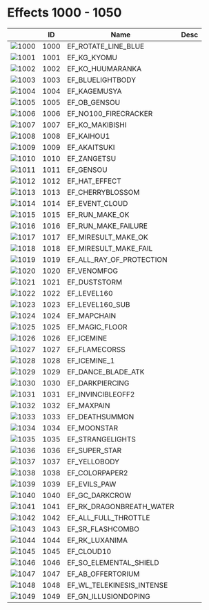 # Effects 1000 - 1050

|    | ID | Name | Desc |
|----|----|------|------|
| ![1000](../imgs/1000-1050/1000.gif) | 1000 | EF_ROTATE_LINE_BLUE |  |
| ![1001](../imgs/1000-1050/1001.gif) | 1001 | EF_KG_KYOMU |  |
| ![1002](../imgs/1000-1050/1002.gif) | 1002 | EF_KO_HUUMARANKA |  |
| ![1003](../imgs/1000-1050/1003.gif) | 1003 | EF_BLUELIGHTBODY |  |
| ![1004](../imgs/1000-1050/1004.gif) | 1004 | EF_KAGEMUSYA |  |
| ![1005](../imgs/1000-1050/1005.gif) | 1005 | EF_OB_GENSOU |  |
| ![1006](../imgs/1000-1050/1006.gif) | 1006 | EF_NO100_FIRECRACKER |  |
| ![1007](../imgs/1000-1050/1007.gif) | 1007 | EF_KO_MAKIBISHI |  |
| ![1008](../imgs/1000-1050/1008.gif) | 1008 | EF_KAIHOU1 |  |
| ![1009](../imgs/1000-1050/1009.gif) | 1009 | EF_AKAITSUKI |  |
| ![1010](../imgs/1000-1050/1010.gif) | 1010 | EF_ZANGETSU |  |
| ![1011](../imgs/1000-1050/1011.gif) | 1011 | EF_GENSOU |  |
| ![1012](../imgs/1000-1050/1012.gif) | 1012 | EF_HAT_EFFECT |  |
| ![1013](../imgs/1000-1050/1013.gif) | 1013 | EF_CHERRYBLOSSOM |  |
| ![1014](../imgs/1000-1050/1014.gif) | 1014 | EF_EVENT_CLOUD |  |
| ![1015](../imgs/1000-1050/1015.gif) | 1015 | EF_RUN_MAKE_OK |  |
| ![1016](../imgs/1000-1050/1016.gif) | 1016 | EF_RUN_MAKE_FAILURE |  |
| ![1017](../imgs/1000-1050/1017.gif) | 1017 | EF_MIRESULT_MAKE_OK |  |
| ![1018](../imgs/1000-1050/1018.gif) | 1018 | EF_MIRESULT_MAKE_FAIL |  |
| ![1019](../imgs/1000-1050/1019.gif) | 1019 | EF_ALL_RAY_OF_PROTECTION |  |
| ![1020](../imgs/1000-1050/1020.gif) | 1020 | EF_VENOMFOG |  |
| ![1021](../imgs/1000-1050/1021.gif) | 1021 | EF_DUSTSTORM |  |
| ![1022](../imgs/1000-1050/1022.gif) | 1022 | EF_LEVEL160 |  |
| ![1023](../imgs/1000-1050/1023.gif) | 1023 | EF_LEVEL160_SUB |  |
| ![1024](../imgs/1000-1050/1024.gif) | 1024 | EF_MAPCHAIN |  |
| ![1025](../imgs/1000-1050/1025.gif) | 1025 | EF_MAGIC_FLOOR |  |
| ![1026](../imgs/1000-1050/1026.gif) | 1026 | EF_ICEMINE |  |
| ![1027](../imgs/1000-1050/1027.gif) | 1027 | EF_FLAMECORSS |  |
| ![1028](../imgs/1000-1050/1028.gif) | 1028 | EF_ICEMINE_1 |  |
| ![1029](../imgs/1000-1050/1029.gif) | 1029 | EF_DANCE_BLADE_ATK |  |
| ![1030](../imgs/1000-1050/1030.gif) | 1030 | EF_DARKPIERCING |  |
| ![1031](../imgs/1000-1050/1031.gif) | 1031 | EF_INVINCIBLEOFF2 |  |
| ![1032](../imgs/1000-1050/1032.gif) | 1032 | EF_MAXPAIN |  |
| ![1033](../imgs/1000-1050/1033.gif) | 1033 | EF_DEATHSUMMON |  |
| ![1034](../imgs/1000-1050/1034.gif) | 1034 | EF_MOONSTAR |  |
| ![1035](../imgs/1000-1050/1035.gif) | 1035 | EF_STRANGELIGHTS |  |
| ![1036](../imgs/1000-1050/1036.gif) | 1036 | EF_SUPER_STAR |  |
| ![1037](../imgs/1000-1050/1037.gif) | 1037 | EF_YELLOBODY |  |
| ![1038](../imgs/1000-1050/1038.gif) | 1038 | EF_COLORPAPER2 |  |
| ![1039](../imgs/1000-1050/1039.gif) | 1039 | EF_EVILS_PAW |  |
| ![1040](../imgs/1000-1050/1040.gif) | 1040 | EF_GC_DARKCROW |  |
| ![1041](../imgs/1000-1050/1041.gif) | 1041 | EF_RK_DRAGONBREATH_WATER |  |
| ![1042](../imgs/1000-1050/1042.gif) | 1042 | EF_ALL_FULL_THROTTLE |  |
| ![1043](../imgs/1000-1050/1043.gif) | 1043 | EF_SR_FLASHCOMBO |  |
| ![1044](../imgs/1000-1050/1044.gif) | 1044 | EF_RK_LUXANIMA |  |
| ![1045](../imgs/1000-1050/1045.gif) | 1045 | EF_CLOUD10 |  |
| ![1046](../imgs/1000-1050/1046.gif) | 1046 | EF_SO_ELEMENTAL_SHIELD |  |
| ![1047](../imgs/1000-1050/1047.gif) | 1047 | EF_AB_OFFERTORIUM |  |
| ![1048](../imgs/1000-1050/1048.gif) | 1048 | EF_WL_TELEKINESIS_INTENSE |  |
| ![1049](../imgs/1000-1050/1049.gif) | 1049 | EF_GN_ILLUSIONDOPING |  |
